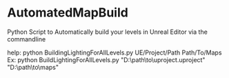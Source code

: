 # AutomatedMapBuild
Python Script to Automatically build your levels in Unreal Editor via the commandline 

help: python BuildingLightingForAllLevels.py  UE/Project/Path Path/To/Maps
Ex: python BuildLightingForAllLevels.py "D:\path\to\uproject.uproject" "D:\path\to\maps"
